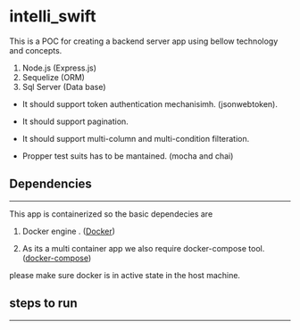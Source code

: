 # intelli_swift
This is a POC for creating a backend server app using bellow technology and concepts.

1. Node.js (Express.js)
2. Sequelize (ORM)
3. Sql Server (Data base)

* It should support token authentication mechanisimh. (jsonwebtoken).

* It should support pagination.

* It should support multi-column and multi-condition filteration.

* Propper test suits has to be mantained. (mocha and chai)


## Dependencies
---------------
This app is containerized so the basic dependecies are

1. Docker engine . ([Docker](https://docs.docker.com/engine/install/))

2. As its a multi container app we also require docker-compose tool. ([docker-compose](https://docs.docker.com/compose/install/))

please make sure docker is in active state in the host machine.

## steps to run
---------------


